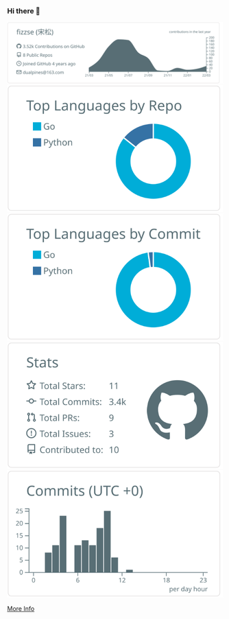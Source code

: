 
### Hi there 👋


![](https://raw.githubusercontent.com/fizzse/fizzse/master/profile-summary-card-output/default/0-profile-details.svg)
![](https://raw.githubusercontent.com/fizzse/fizzse/master/profile-summary-card-output/default/1-repos-per-language.svg)
![](https://raw.githubusercontent.com/fizzse/fizzse/master/profile-summary-card-output/default/2-most-commit-language.svg)
![](https://raw.githubusercontent.com/fizzse/fizzse/master/profile-summary-card-output/default/3-stats.svg)
![](https://raw.githubusercontent.com/fizzse/fizzse/master/profile-summary-card-output/default/4-productive-time.svg)

[More Info](https://github.com/fizzse)
